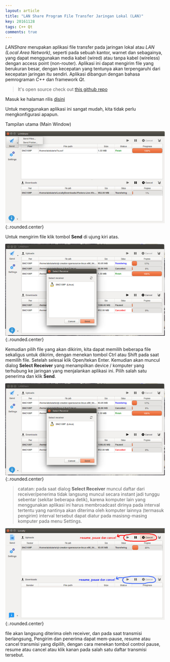 ```yaml
---
layout: article
title: "LAN Share Program File Transfer Jaringan Lokal (LAN)"
key: 20161128
tags: C++ Qt
comments: true
---
```


*LANShare* merupakan aplikasi file transfer pada jaringan lokal atau *LAN (Local Area Network)*, seperti pada sebuah kantor, warnet dan sebagainya, yang dapat menggunakan media kabel (wired) atau tanpa kabel (wireless) dengan access point (non-router). Aplikasi ini dapat mengirim file yang berukuran besar, dengan kecepatan yang tentunya akan terpengaruhi dari kecepatan jaringan itu sendiri. Aplikasi dibangun dengan bahasa pemrograman *C++* dan framework *Qt*.

> It's open source check out [this github repo](https://github.com/abdularis/LAN-Share)
<!--more-->

Masuk ke halaman rilis [disini](https://github.com/abdularis/LAN-Share/releases)

Untuk menggunakan aplikasi ini sangat mudah, kita tidak perlu mengkonfigurasi apapun.

Tampilan utama (Main Window)

![screenshot](/assets/images/lanshare/screenshot.jpg){:.rounded.center}

Untuk mengirim file klik tombol **Send** di ujung kiri atas.

![screenshot2](/assets/images/lanshare/screenshot2.jpg){:.rounded.center}

Kemudian pilih file yang akan dikirim, kita dapat memilih beberapa file sekaligus untuk dikirim, dengan menekan tombol Ctrl atau Shift pada saat memilih file. Setelah selesai klik Open/tekan Enter. Kemudian akan muncul dialog **Select Receiver** yang menampilkan device / komputer yang terhubung ke jaringan yang menjalankan aplikasi ini. Pilih salah satu penerima dan klik **Send**.

![screenshot21](/assets/images/lanshare/screenshot21.jpg){:.rounded.center}

> catatan: pada saat dialog **Select Receiver** muncul daftar dari receiver/penerima tidak langsung muncul secara instant jadi tunggu sebentar (sekitar beberapa detik), karena komputer lain yang menggunakan aplikasi ini harus membroadcast dirinya pada interval tertentu yang nantinya akan diterima oleh komputer lainnya (termasuk pengirim) interval tersebut dapat diatur pada masisng-masing komputer pada menu Settings.

![loc_sending](/assets/images/lanshare/loc_sending.jpg){:.rounded.center}

file akan langsung diterima oleh receiver, dan pada saat transmisi berlangsung, Pengirim dan penerima dapat mem-pause, resume atau cancel transmisi yang dipilih, dengan cara menekan tombol control pause, resume atau cancel atau klik kanan pada salah satu daftar transmisi tersebut.
